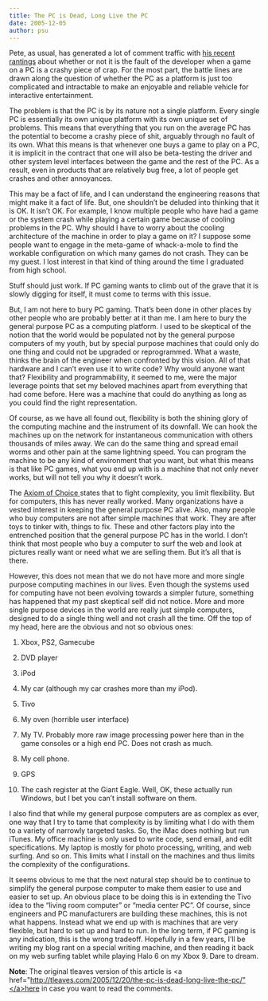```yaml
---
title: The PC is Dead, Long Live the PC
date: 2005-12-05
author: psu
---
```


Pete, as usual, has generated a lot of comment traffic with <a href="http://tleaves.com/wordpress-archive/post0492/">his recent rantings</a> about whether or not it is the fault of the developer when a game on a PC is a crashy piece of crap. For the most part, the battle lines are drawn along the question of whether the PC as a platform is just too complicated and intractable to make an enjoyable and reliable vehicle for interactive entertainment.

The problem is that the PC is by its nature not a single platform. Every single PC is essentially its own unique platform with its own unique set of problems. This means that everything that you run on the average PC has the potential to become a crashy piece of shit, arguably through no fault of its own. What this means is that whenever one buys a game to play on a PC, it is implicit in the contract that one will also be beta-testing the driver and other system level interfaces between the game and the rest of the PC. As a result, even in products that are relatively bug free, a lot of people get crashes and other annoyances.

This may be a fact of life, and I can understand the engineering reasons that might make it a fact of life. But, one shouldn’t be deluded into thinking that it is OK. It isn’t OK. For example, I know multiple people who have had a game or the system crash while playing a certain game because of cooling problems in the PC. Why should I have to worry about the cooling architecture of the machine in order to play a game on it? I suppose some people want to engage in the meta-game of whack-a-mole to find the workable configuration on which many games do not crash. They can be my guest. I lost interest in that kind of thing around the time I graduated from high school.

Stuff should just work. If PC gaming wants to climb out of the grave that it is slowly digging for itself, it must come to terms with this issue.

But, I am not here to bury PC gaming. That’s been done in other places by other people who are probably better at it than me. I am here to bury the general purpose PC as a computing platform. I used to be skeptical of the notion that the world would be populated not by the general purpose computers of my youth, but by special purpose machines that could only do one thing and could not be upgraded or reprogrammed. What a waste, thinks the brain of the engineer when confronted by this vision. All of that hardware and I can’t even use it to write code? Why would anyone want that? Flexibility and programmability, it seemed to me, were the major leverage points that set my beloved machines apart from everything that had come before. Here was a machine that could do anything as long as you could find the right representation.

Of course, as we have all found out, flexibility is both the shining glory of the computing machine and the instrument of its downfall. We can hook the machines up on the network for instantaneous communication with others thousands of miles away. We can do the same thing and spread email worms and other pain at the same lightning speed. You can program the machine to be any kind of environment that you want, but what this means is that like PC games, what you end up with is a machine that not only never works, but will not tell you why it doesn’t work.

The <a href="http://tleaves.com/wordpress-archive/post0284/">Axiom of Choice </a>states that to fight complexity, you limit flexibility. But for computers, this has never really worked. Many organizations have a vested interest in keeping the general purpose PC alive. Also, many people who buy computers are not after simple machines that work. They are after toys to tinker with, things to fix. These and other factors play into the entrenched position that the general purpose PC has in the world. I don’t think that most people who buy a computer to surf the web and look at pictures really want or need what we are selling them. But it’s all that is there.

However, this does not mean that we do not have more and more single purpose computing machines in our lives. Even though the systems used for computing have not been evolving towards a simpler future, something has happened that my past skeptical self did not notice. More and more single purpose devices in the world are really just simple computers, designed to do a single thing well and not crash all the time. Off the top of my head, here are the obvious and not so obvious ones:

1. Xbox, PS2, Gamecube 

2. DVD player 

3. iPod   

4. My car (although my car crashes more than my iPod). 

5. Tivo 
  
6. My oven (horrible user interface) 

7. My TV. Probably more raw image processing power here than in the game consoles or a high end PC. Does not crash as much. 

8. My cell phone. 
 
9. GPS 

10. The cash register at the Giant Eagle. Well, OK, these actually run Windows, but I bet you can’t install software on them.

I also find that while my general purpose computers are as complex as ever, one way that I try to tame that complexity is by limiting what I do with them to a variety of narrowly targeted tasks. So, the iMac does nothing but run iTunes. My office machine is only used to write code, send email, and edit specifications. My laptop is mostly for photo processing, writing, and web surfing. And so on. This limits what I install on the machines and thus limits the complexity of the configurations.

It seems obvious to me that the next natural step should be to continue to simplify the general purpose computer to make them easier to use and easier to set up. An obvious place to be doing this is in extending the Tivo idea to the “living room computer” or “media center PC”. Of course, since engineers and PC manufacturers are building these machines, this is not what happens. Instead what we end up with is machines that are very flexible, but hard to set up and hard to run. In the long term, if PC gaming is any indication, this is the wrong tradeoff. Hopefully in a few years, I’ll be writing my blog rant on a special writing machine, and then reading it back on my web surfing tablet while playing Halo 6 on my Xbox 9. Dare to dream.

**Note**: The original tleaves version of this article is <a href="http://tleaves.com/2005/12/20/the-pc-is-dead-long-live-the-pc/"</a>here</a> in case you want to read the comments.
